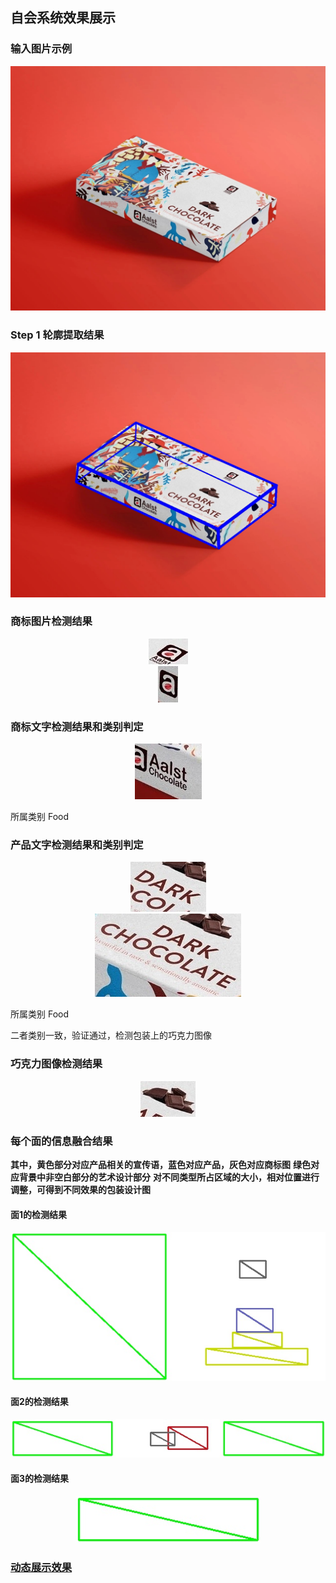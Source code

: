 ## 自会系统效果展示

### 输入图片示例

<div align=center><img src="1.jpeg" ></div>

### Step 1 轮廓提取结果
<div align=center><img src="edges.jpg" ></div>


### 商标图片检测结果

<div align=center><img src="logo_0.jpg" ></div>
<div align=center><img src="logo_1.jpg" ></div>

  
### 商标文字检测结果和类别判定
<div align=center><img src="Aalst.jpg" ></div>

所属类别 Food
  
### 产品文字检测结果和类别判定
<div align=center><img src="DARK.jpg" ></div>
<div align=center><img src="CHOCOLATE.jpg" ></div>

所属类别 Food

二者类别一致，验证通过，检测包装上的巧克力图像



  
### 巧克力图像检测结果
<div align=center><img src="content.jpg" ></div>

### 每个面的信息融合结果
  
**其中，黄色部分对应产品相关的宣传语，蓝色对应产品，灰色对应商标图**
**绿色对应背景中非空白部分的艺术设计部分**
**对不同类型所占区域的大小，相对位置进行调整，可得到不同效果的包装设计图**

#### 面1的检测结果
<div align=center><img src="region0.jpg" ></div>

#### 面2的检测结果
<div align=center><img src="region1.jpg" ></div>


#### 面3的检测结果
<div align=center><img src="region2.jpg" ></div>


### [动态展示效果](https://foreverruri.github.io/zihui_dynamic_display/)

